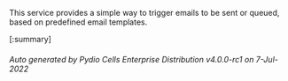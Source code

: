 






This service provides a simple way to trigger emails to be sent or queued, based on predefined email templates.

[:summary]

###### Auto generated by Pydio Cells Enterprise Distribution v4.0.0-rc1 on 7-Jul-2022
